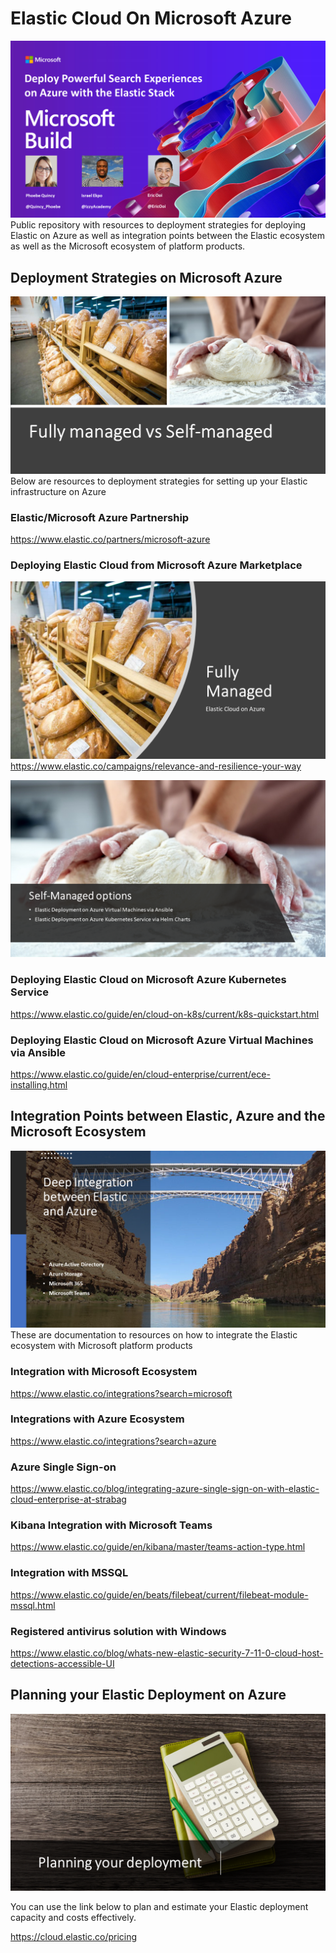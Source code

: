 # Elastic Cloud On Microsoft Azure
![Speaker Social](assets/speaker-social.png)
Public repository with resources to deployment strategies for deploying Elastic on Azure as well as integration points between the Elastic ecosystem as well as the Microsoft ecosystem of platform products.


## Deployment Strategies on Microsoft Azure
![Deployment Strategies](assets/fully-managed-vs-self.png)
Below are resources to deployment strategies for setting up your Elastic infrastructure on Azure

### Elastic/Microsoft Azure Partnership
https://www.elastic.co/partners/microsoft-azure

### Deploying Elastic Cloud from Microsoft Azure Marketplace
![Fully Managed](assets/fully-managed.png)
https://www.elastic.co/campaigns/relevance-and-resilience-your-way

![Self-managed](assets/self-managed.png)
### Deploying Elastic Cloud on Microsoft Azure Kubernetes Service
https://www.elastic.co/guide/en/cloud-on-k8s/current/k8s-quickstart.html

### Deploying Elastic Cloud on Microsoft Azure Virtual Machines via Ansible
https://www.elastic.co/guide/en/cloud-enterprise/current/ece-installing.html


## Integration Points between Elastic, Azure and the Microsoft Ecosystem
![Integrations between Elastic and Microsoft Ecosystem](assets/integrations.png)
These are documentation to resources on how to integrate the Elastic ecosystem with Microsoft platform products

### Integration with Microsoft Ecosystem
https://www.elastic.co/integrations?search=microsoft

### Integrations with Azure Ecosystem
https://www.elastic.co/integrations?search=azure

### Azure Single Sign-on
https://www.elastic.co/blog/integrating-azure-single-sign-on-with-elastic-cloud-enterprise-at-strabag

### Kibana Integration with Microsoft Teams
https://www.elastic.co/guide/en/kibana/master/teams-action-type.html

### Integration with MSSQL
https://www.elastic.co/guide/en/beats/filebeat/current/filebeat-module-mssql.html

### Registered antivirus solution with Windows
https://www.elastic.co/blog/whats-new-elastic-security-7-11-0-cloud-host-detections-accessible-UI


## Planning your Elastic Deployment on Azure
![Elastic Calculator](assets/planning.png)

You can use the link below to plan and estimate your Elastic deployment capacity and costs effectively.

https://cloud.elastic.co/pricing
